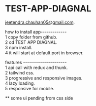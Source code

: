 

 # TEST-APP-DIAGNAL

  
jeetendra.chauhan05@gmail.com. 

 how to install app-------------    
1 copy folder from github.       
2 cd TEST APP DIAGNAL.    
3 npm install.    
4 it will start at default port in browser. 

features ----------------------  
1 api call with redux and thunk.    
2 tailwind css.   
3 progressive and responsive images.   
4 lazy loading.   
5 responsive for mobile.      

** some ui pending from css side 
